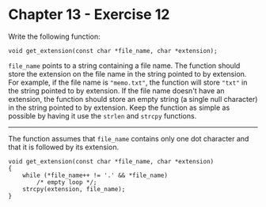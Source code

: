 # Chapter 13 - Exercise 12

Write the following function:

```
void get_extension(const char *file_name, char *extension);
```

`file_name` points to a string containing a file name. The function should store the extension on the file name in the string pointed to by extension. For example, if the file name is `"memo.txt"`, the function will store `"txt"` in the string pointed to by extension. If the file name doesn't have an extension, the function should store an empty string (a single null character) in the string pointed to by extension. Keep the function as simple as possible by having it use the `strlen` and `strcpy` functions.

---

The function assumes that `file_name` contains only one dot character and that it is followed by its extension.  

```
void get_extension(const char *file_name, char *extension)
{
    while (*file_name++ != '.' && *file_name)
        /* empty loop */;
    strcpy(extension, file_name);
}
```

